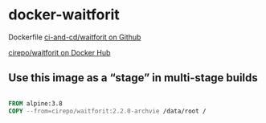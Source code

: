 # docker-waitforit

Dockerfile [ci-and-cd/waitforit on Github](https://github.com/ci-and-cd/waitforit)

[cirepo/waitforit on Docker Hub](https://hub.docker.com/r/cirepo/waitforit/)


## Use this image as a “stage” in multi-stage builds

```dockerfile

FROM alpine:3.8
COPY --from=cirepo/waitforit:2.2.0-archvie /data/root /

```
